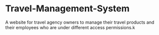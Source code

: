 # Travel-Management-System
A website for travel agency owners to manage their travel products and their employees who are under different access permissions.k
